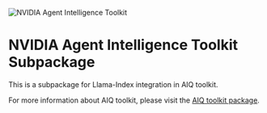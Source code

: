 <!--
SPDX-FileCopyrightText: Copyright (c) 2025, NVIDIA CORPORATION & AFFILIATES. All rights reserved.
SPDX-License-Identifier: Apache-2.0

Licensed under the Apache License, Version 2.0 (the "License");
you may not use this file except in compliance with the License.
You may obtain a copy of the License at

http://www.apache.org/licenses/LICENSE-2.0

Unless required by applicable law or agreed to in writing, software
distributed under the License is distributed on an "AS IS" BASIS,
WITHOUT WARRANTIES OR CONDITIONS OF ANY KIND, either express or implied.
See the License for the specific language governing permissions and
limitations under the License.
-->

![NVIDIA Agent Intelligence Toolkit](https://media.githubusercontent.com/media/NVIDIA/AIQtoolkit/refs/heads/main/docs/source/_static/aiqtoolkit_banner.png "AIQ toolkit banner image")

# NVIDIA Agent Intelligence Toolkit Subpackage
This is a subpackage for Llama-Index integration in AIQ toolkit.

For more information about AIQ toolkit, please visit the [AIQ toolkit package](https://pypi.org/project/aiqtoolkit/).
